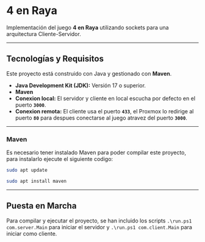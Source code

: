 # 4 en Raya

Implementación del juego **4 en Raya** utilizando sockets para una arquitectura Cliente-Servidor.

---

## Tecnologías y Requisitos

Este proyecto está construido con Java y gestionado con **Maven**.

* **Java Development Kit (JDK):** Versión 17 o superior.
* **Maven**
* **Conexion local:** El servidor y cliente en local escucha por defecto en el puerto **`3000`**.
* **Conexion remota:** El  cliente usa el puerto **`433`**, el Proxmox lo redirige al puerto **`80`** para despues conectarse al juego atravez del puerto **`3000`**.

---


### Maven

Es necesario tener instalado Maven para poder compilar este proyecto, para instalarlo ejecute el siguiente codigo:

```bash
sudo apt update
```
```bash
sudo apt install maven
```
---
##  Puesta en Marcha

Para compilar y ejecutar el proyecto, se han incluido los scripts `.\run.ps1 com.server.Main` para iniciar el servidor y `.\run.ps1 com.client.Main` para iniciar como cliente.
